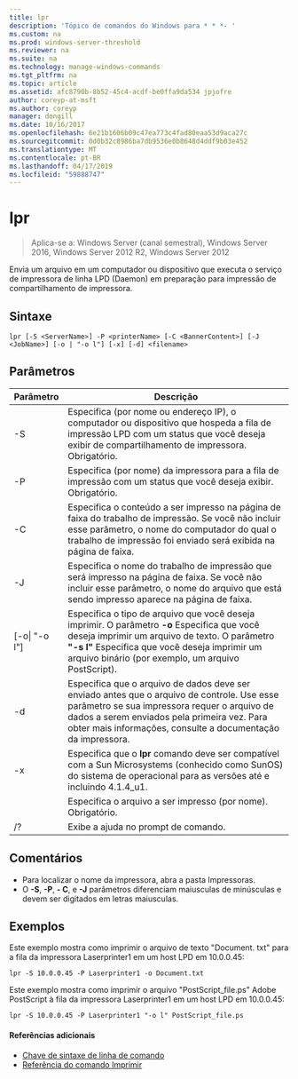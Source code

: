 ```yaml
---
title: lpr
description: 'Tópico de comandos do Windows para * * *- '
ms.custom: na
ms.prod: windows-server-threshold
ms.reviewer: na
ms.suite: na
ms.technology: manage-windows-commands
ms.tgt_pltfrm: na
ms.topic: article
ms.assetid: afc8790b-8b52-45c4-acdf-be0ffa9da534 jpjofre
author: coreyp-at-msft
ms.author: coreyp
manager: dongill
ms.date: 10/16/2017
ms.openlocfilehash: 6e21b1606b09c47ea773c4fad80eaa53d9aca27c
ms.sourcegitcommit: 0d0b32c8986ba7db9536e0b8648d4ddf9b03e452
ms.translationtype: MT
ms.contentlocale: pt-BR
ms.lasthandoff: 04/17/2019
ms.locfileid: "59888747"
---
```

# <a name="lpr"></a>lpr

>Aplica-se a: Windows Server (canal semestral), Windows Server 2016, Windows Server 2012 R2, Windows Server 2012

Envia um arquivo em um computador ou dispositivo que executa o serviço de impressora de linha LPD (Daemon) em preparação para impressão de compartilhamento de impressora.  
  
## <a name="syntax"></a>Sintaxe  
```  
lpr [-S <ServerName>] -P <printerName> [-C <BannerContent>] [-J <JobName>] [-o | "-o l"] [-x] [-d] <filename>  
```  
## <a name="parameters"></a>Parâmetros  
|Parâmetro|Descrição|  
|-------|--------|  
|-S <ServerName>|Especifica (por nome ou endereço IP), o computador ou dispositivo que hospeda a fila de impressão LPD com um status que você deseja exibir de compartilhamento de impressora. Obrigatório.|  
|-P <printerName>|Especifica (por nome) da impressora para a fila de impressão com um status que você deseja exibir. Obrigatório.|  
|-C <BannerContent>|Especifica o conteúdo a ser impresso na página de faixa do trabalho de impressão. Se você não incluir esse parâmetro, o nome do computador do qual o trabalho de impressão foi enviado será exibida na página de faixa.|  
|-J <JobName>|Especifica o nome do trabalho de impressão que será impresso na página de faixa. Se você não incluir esse parâmetro, o nome do arquivo que está sendo impresso aparece na página de faixa.|  
|[-o&#124; "-o l"]|Especifica o tipo de arquivo que você deseja imprimir. O parâmetro **-o** Especifica que você deseja imprimir um arquivo de texto. O parâmetro **"-s l"** Especifica que você deseja imprimir um arquivo binário (por exemplo, um arquivo PostScript).|  
|-d|Especifica que o arquivo de dados deve ser enviado antes que o arquivo de controle. Use esse parâmetro se sua impressora requer o arquivo de dados a serem enviados pela primeira vez. Para obter mais informações, consulte a documentação da impressora.|  
|-x|Especifica que o **lpr** comando deve ser compatível com a Sun Microsystems (conhecido como SunOS) do sistema de operacional para as versões até e incluindo 4.1.4_u1.|  
|<FileName>|Especifica o arquivo a ser impresso (por nome). Obrigatório.|  
|/?|Exibe a ajuda no prompt de comando.|  
## <a name="remarks"></a>Comentários  
-   Para localizar o nome da impressora, abra a pasta Impressoras.  
-   O **-S**, **-P**, **- C**, e **-J** parâmetros diferenciam maiusculas de minúsculas e devem ser digitados em letras maiusculas.  
## <a name="BKMK_examples"></a>Exemplos  
Este exemplo mostra como imprimir o arquivo de texto "Document. txt" para a fila da impressora Laserprinter1 em um host LPD em 10.0.0.45:  
```  
lpr -S 10.0.0.45 -P Laserprinter1 -o Document.txt  
```  
Este exemplo mostra como imprimir o arquivo "PostScript_file.ps" Adobe PostScript à fila da impressora Laserprinter1 em um host LPD em 10.0.0.45:  
```  
lpr -S 10.0.0.45 -P Laserprinter1 "-o l" PostScript_file.ps  
```  

#### <a name="additional-references"></a>Referências adicionais  
-   [Chave de sintaxe de linha de comando](command-line-syntax-key.md)  
-   [Referência do comando Imprimir](print-command-reference.md)  
